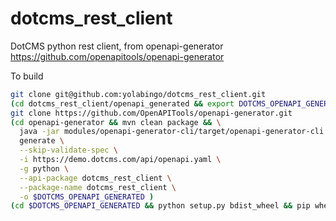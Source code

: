 # dotcms_rest_client
DotCMS python rest client, from openapi-generator https://github.com/openapitools/openapi-generator

To build 
```bash
git clone git@github.com:yolabingo/dotcms_rest_client.git
(cd dotcms_rest_client/openapi_generated && export DOTCMS_OPENAPI_GENERATED=`pwd`)
git clone https://github.com/OpenAPITools/openapi-generator.git 
(cd openapi-generator && mvn clean package && \
  java -jar modules/openapi-generator-cli/target/openapi-generator-cli.jar \
  generate \
  --skip-validate-spec \
  -i https://demo.dotcms.com/api/openapi.yaml \
  -g python \
  --api-package dotcms_rest_client \
  --package-name dotcms_rest_client \
  -o $DOTCMS_OPENAPI_GENERATED )
(cd $DOTCMS_OPENAPI_GENERATED && python setup.py bdist_wheel && pip wheel --no-deps -w ../dist .)
```
